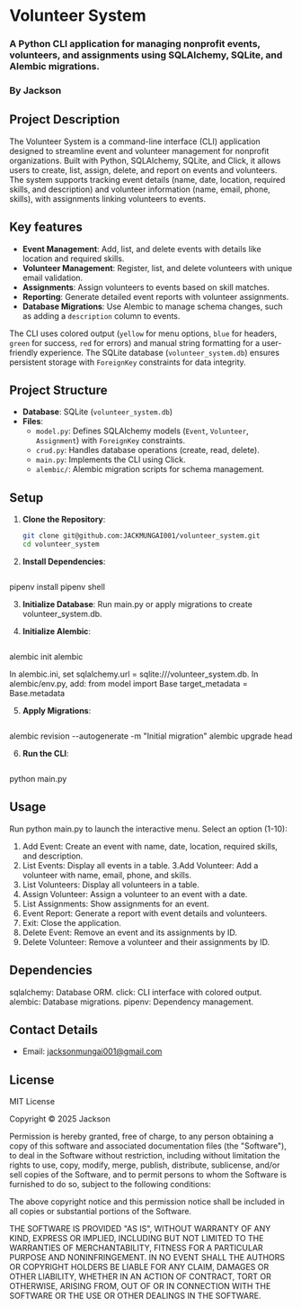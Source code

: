 # Volunteer System

### A Python CLI application for managing nonprofit events, volunteers, and assignments using SQLAlchemy, SQLite, and Alembic migrations.

### By **Jackson**

## Project Description

The Volunteer System is a command-line interface (CLI) application designed to streamline event and volunteer management for nonprofit organizations. Built with Python, SQLAlchemy, SQLite, and Click, it allows users to create, list, assign, delete, and report on events and volunteers. The system supports tracking event details (name, date, location, required skills, and description) and volunteer information (name, email, phone, skills), with assignments linking volunteers to events. 

## Key features

- **Event Management**: Add, list, and delete events with details like location and required skills.
- **Volunteer Management**: Register, list, and delete volunteers with unique email validation.
- **Assignments**: Assign volunteers to events based on skill matches.
- **Reporting**: Generate detailed event reports with volunteer assignments.
- **Database Migrations**: Use Alembic to manage schema changes, such as adding a `description` column to events.

The CLI uses colored output (`yellow` for menu options, `blue` for headers, `green` for success, `red` for errors) and manual string formatting for a user-friendly experience. The SQLite database (`volunteer_system.db`) ensures persistent storage with `ForeignKey` constraints for data integrity.

## Project Structure

- **Database**: SQLite (`volunteer_system.db`)
- **Files**:
  - `model.py`: Defines SQLAlchemy models (`Event`, `Volunteer`, `Assignment`) with `ForeignKey` constraints.
  - `crud.py`: Handles database operations (create, read, delete).
  - `main.py`: Implements the CLI using Click.
  - `alembic/`: Alembic migration scripts for schema management.

## Setup

1. **Clone the Repository**:
   ```bash
   git clone git@github.com:JACKMUNGAI001/volunteer_system.git
   cd volunteer_system

2. **Install Dependencies**:
   ```bash
pipenv install
pipenv shell

3. **Initialize Database**:
Run main.py or apply migrations to create volunteer_system.db.

4. **Initialize Alembic**:
   ```bash
alembic init alembic

In alembic.ini, set sqlalchemy.url = sqlite:///volunteer_system.db.
In alembic/env.py, add:
from model import Base
target_metadata = Base.metadata

5. **Apply Migrations**:
   ```bash
alembic revision --autogenerate -m "Initial migration"
alembic upgrade head

6. **Run the CLI**:
   ```bash
python main.py

## Usage
Run python main.py to launch the interactive menu. Select an option (1-10):
1. Add Event: Create an event with name, date, location, required skills, and description.
2. List Events: Display all events in a table.
3.Add Volunteer: Add a volunteer with name, email, phone, and skills.
4. List Volunteers: Display all volunteers in a table.
5. Assign Volunteer: Assign a volunteer to an event with a date.
6. List Assignments: Show assignments for an event.
7. Event Report: Generate a report with event details and volunteers.
8. Exit: Close the application.
9. Delete Event: Remove an event and its assignments by ID.
10. Delete Volunteer: Remove a volunteer and their assignments by ID.

## Dependencies
sqlalchemy: Database ORM.
click: CLI interface with colored output.
alembic: Database migrations.
pipenv: Dependency management.


## Contact Details

- Email: <jacksonmungai001@gmail.com>

## License

MIT License

Copyright &copy; 2025 Jackson

Permission is hereby granted, free of charge, to any person obtaining a copy of this software and associated documentation files (the "Software"), to deal in the Software without restriction, including without limitation the rights to use, copy, modify, merge, publish, distribute, sublicense, and/or sell copies of the Software, and to permit persons to whom the Software is furnished to do so, subject to the following conditions:

The above copyright notice and this permission notice shall be included in all copies or substantial portions of the Software.

THE SOFTWARE IS PROVIDED "AS IS", WITHOUT WARRANTY OF ANY KIND, EXPRESS OR IMPLIED, INCLUDING BUT NOT LIMITED TO THE WARRANTIES OF MERCHANTABILITY, FITNESS FOR A PARTICULAR PURPOSE AND NONINFRINGEMENT. IN NO EVENT SHALL THE AUTHORS OR COPYRIGHT HOLDERS BE LIABLE FOR ANY CLAIM, DAMAGES OR OTHER LIABILITY, WHETHER IN AN ACTION OF CONTRACT, TORT OR OTHERWISE, ARISING FROM, OUT OF OR IN CONNECTION WITH THE SOFTWARE OR THE USE OR OTHER DEALINGS IN THE SOFTWARE.